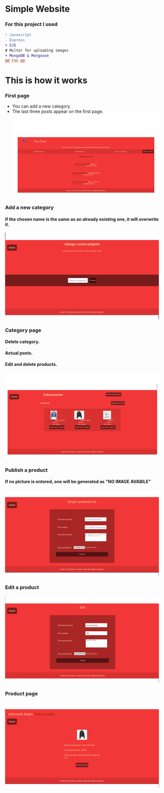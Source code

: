 # Simple Website 
### For this project I used
```diff
! Javascript
- Express
+ EJS
# Multer for uploading images
+ MongoDB & Mongoose
@@ CSS @@
```

# This is how it works

### First page
* You can add a new category.
* The last three posts appear on the first page.
![](presentation/prima-pagina.png)

### Add a new category
#### If the chosen name is the same as an already existing one, it will overwrite it. 
![](presentation/add-category.png)

### Category page
#### Delete category.
#### Actual posts.
#### Edit and delete products.
![](presentation/pagina-categorie.png)

### Publish a product
#### If no picture is entered, one will be generated as "NO IMAGE AVABILE"
![](presentation/create-article.png)

### Edit a product
![](presentation/edit-page.png)

### Product page
![](presentation/info-product.png)



